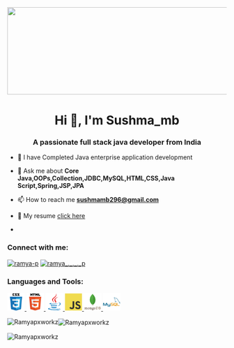 <img src="[https://github.com/Ramyapxworkz/Ramyapxworkz/blob/main/bb.gif](https://www.google.com/url?sa=i&url=https%3A%2F%2Fgithub.com%2FAnmol-Baranwal%2FCool-GIFs-For-GitHub&psig=AOvVaw2OYuIqlip_XaBzw83WHIBE&ust=1712251724043000&source=images&cd=vfe&opi=89978449&ved=0CBEQjRxqFwoTCNipm_DIpoUDFQAAAAAdAAAAABAE)" width="1000" height="200" />

<h1 align="center">Hi 👋, I'm Sushma_mb</h1>
<h3 align="center">A passionate full stack java developer from India</h3>

- 🌱 I have Completed Java enterprise application development

- 💬 Ask me about **Core Java,OOPs,Collection,JDBC,MySQL,HTML,CSS,Java Script,Spring,JSP,JPA**

- 📫 How to reach me **sushmamb296@gmail.com**

- 📄 My resume <a href="https://drive.google.com/file/d/13qa2j3guclKUKIMl6raDezKuN6oXE1ZM/view?usp=drivesdk" target="blank"> click here</a>
-  

<h3 align="left">Connect with me:</h3>
<p align="left">
<a href="https://www.linkedin.com/in/sushma-m-b-m-b-5b901a2b0" target="blank"><img align="center" src="https://raw.githubusercontent.com/rahuldkjain/github-profile-readme-generator/master/src/images/icons/Social/linked-in-alt.svg" alt="ramya-p" height="30" width="40" /></a>
<a href="https://instagram.com/ramya_._._._p" target="blank"><img align="center" src="https://raw.githubusercontent.com/rahuldkjain/github-profile-readme-generator/master/src/images/icons/Social/instagram.svg" alt="ramya_._._._p" height="30" width="40" /></a>
</p>

<h3 align="left">Languages and Tools:</h3>
<p align="left"> <a href="https://www.w3schools.com/css/" target="_blank" rel="noreferrer"> <img src="https://raw.githubusercontent.com/devicons/devicon/master/icons/css3/css3-original-wordmark.svg" alt="css3" width="40" height="40"/> </a> <a href="https://www.w3.org/html/" target="_blank" rel="noreferrer"> <img src="https://raw.githubusercontent.com/devicons/devicon/master/icons/html5/html5-original-wordmark.svg" alt="html5" width="40" height="40"/> </a> <a href="https://www.java.com" target="_blank" rel="noreferrer"> <img src="https://raw.githubusercontent.com/devicons/devicon/master/icons/java/java-original.svg" alt="java" width="40" height="40"/> </a> <a href="https://developer.mozilla.org/en-US/docs/Web/JavaScript" target="_blank" rel="noreferrer"> <img src="https://raw.githubusercontent.com/devicons/devicon/master/icons/javascript/javascript-original.svg" alt="javascript" width="40" height="40"/> </a> <a href="https://www.mongodb.com/" target="_blank" rel="noreferrer"> <img src="https://raw.githubusercontent.com/devicons/devicon/master/icons/mongodb/mongodb-original-wordmark.svg" alt="mongodb" width="40" height="40"/> </a> <a href="https://www.mysql.com/" target="_blank" rel="noreferrer"> <img src="https://raw.githubusercontent.com/devicons/devicon/master/icons/mysql/mysql-original-wordmark.svg" alt="mysql" width="40" height="40"/> </a> </p>


<p><img align="left" src="https://github-readme-stats.vercel.app/api/top-langs?username=Ramyapxworkz&show_icons=true&locale=en&layout=compact" alt="Ramyapxworkz" /></p>

<p><img align="center" src="https://github-readme-stats.vercel.app/api?username=Ramyapxworkz&show_icons=true&locale=en" alt="Ramyapxworkz" /></p>

<p><img align="center" src="https://github-readme-streak-stats.herokuapp.com/?user=Ramyapxworkz&" alt="Ramyapxworkz" /></p>
